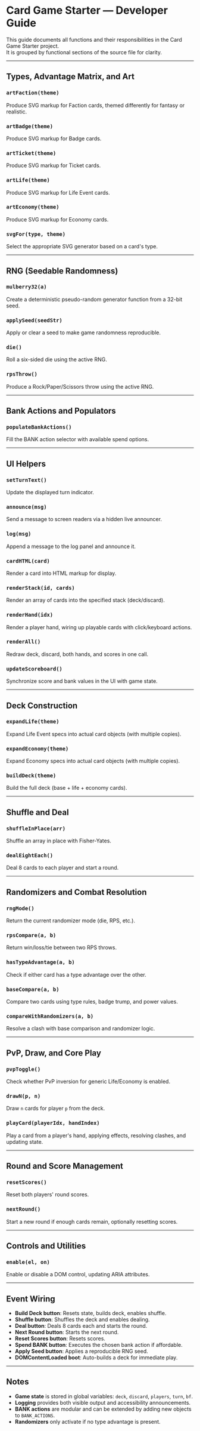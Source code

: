 # Card Game Starter — Developer Guide

This guide documents all functions and their responsibilities in the Card Game Starter project.  
It is grouped by functional sections of the source file for clarity.

---

## Types, Advantage Matrix, and Art

### `artFaction(theme)`
Produce SVG markup for Faction cards, themed differently for fantasy or realistic.

### `artBadge(theme)`
Produce SVG markup for Badge cards.

### `artTicket(theme)`
Produce SVG markup for Ticket cards.

### `artLife(theme)`
Produce SVG markup for Life Event cards.

### `artEconomy(theme)`
Produce SVG markup for Economy cards.

### `svgFor(type, theme)`
Select the appropriate SVG generator based on a card's type.

---

## RNG (Seedable Randomness)

### `mulberry32(a)`
Create a deterministic pseudo-random generator function from a 32-bit seed.

### `applySeed(seedStr)`
Apply or clear a seed to make game randomness reproducible.

### `die()`
Roll a six-sided die using the active RNG.

### `rpsThrow()`
Produce a Rock/Paper/Scissors throw using the active RNG.

---

## Bank Actions and Populators

### `populateBankActions()`
Fill the BANK action selector with available spend options.

---

## UI Helpers

### `setTurnText()`
Update the displayed turn indicator.

### `announce(msg)`
Send a message to screen readers via a hidden live announcer.

### `log(msg)`
Append a message to the log panel and announce it.

### `cardHTML(card)`
Render a card into HTML markup for display.

### `renderStack(id, cards)`
Render an array of cards into the specified stack (deck/discard).

### `renderHand(idx)`
Render a player hand, wiring up playable cards with click/keyboard actions.

### `renderAll()`
Redraw deck, discard, both hands, and scores in one call.

### `updateScoreboard()`
Synchronize score and bank values in the UI with game state.

---

## Deck Construction

### `expandLife(theme)`
Expand Life Event specs into actual card objects (with multiple copies).

### `expandEconomy(theme)`
Expand Economy specs into actual card objects (with multiple copies).

### `buildDeck(theme)`
Build the full deck (base + life + economy cards).

---

## Shuffle and Deal

### `shuffleInPlace(arr)`
Shuffle an array in place with Fisher-Yates.

### `dealEightEach()`
Deal 8 cards to each player and start a round.

---

## Randomizers and Combat Resolution

### `rngMode()`
Return the current randomizer mode (die, RPS, etc.).

### `rpsCompare(a, b)`
Return win/loss/tie between two RPS throws.

### `hasTypeAdvantage(a, b)`
Check if either card has a type advantage over the other.

### `baseCompare(a, b)`
Compare two cards using type rules, badge trump, and power values.

### `compareWithRandomizers(a, b)`
Resolve a clash with base comparison and randomizer logic.

---

## PvP, Draw, and Core Play

### `pvpToggle()`
Check whether PvP inversion for generic Life/Economy is enabled.

### `drawN(p, n)`
Draw `n` cards for player `p` from the deck.

### `playCard(playerIdx, handIndex)`
Play a card from a player's hand, applying effects, resolving clashes, and updating state.

---

## Round and Score Management

### `resetScores()`
Reset both players' round scores.

### `nextRound()`
Start a new round if enough cards remain, optionally resetting scores.

---

## Controls and Utilities

### `enable(el, on)`
Enable or disable a DOM control, updating ARIA attributes.

---

## Event Wiring

- **Build Deck button**: Resets state, builds deck, enables shuffle.
- **Shuffle button**: Shuffles the deck and enables dealing.
- **Deal button**: Deals 8 cards each and starts the round.
- **Next Round button**: Starts the next round.
- **Reset Scores button**: Resets scores.
- **Spend BANK button**: Executes the chosen bank action if affordable.
- **Apply Seed button**: Applies a reproducible RNG seed.
- **DOMContentLoaded boot**: Auto-builds a deck for immediate play.

---

## Notes

- **Game state** is stored in global variables: `deck`, `discard`, `players`, `turn`, `bf`.
- **Logging** provides both visible output and accessibility announcements.
- **BANK actions** are modular and can be extended by adding new objects to `BANK_ACTIONS`.
- **Randomizers** only activate if no type advantage is present.

